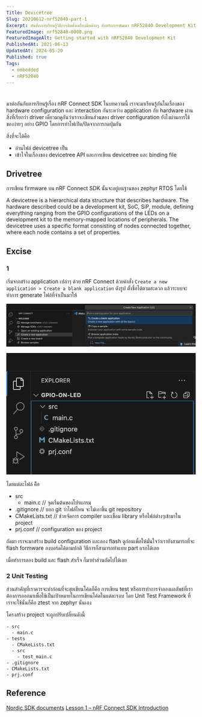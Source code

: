 ```yaml
---
Title: Devicetree
Slug: 20210612-nrf52840-part-1
Excerpt: บันทึกการเรียนรู้วิธีการติดตั้งเครื่องมือต่างๆ สำหรับการพัฒนา nRF52840 Development Kit Board
FeaturedImage: nrf52840-0000.png
FeaturedImageAlt: Getting started with nRF52840 Development Kit
PublishedAt: 2021-06-13
UpdatedAt: 2024-05-20
Published: true
Tags:
  - embedded
  - nRF52840
---
```


#

มาต่อกันกับการเรียนรู้เรื่อง nRF Connect SDK ในบทความนี้ เราจะมาเรียนรู้กันในเรื่องของ hardware configuration และ interaction กันระหว่าง application กับ hardware ผ่านสิ่งที่เรียกว่า driver เดี๋ยวมาดูกันว่าเราจะเขียนส่วนของ driver configuration ยังไงผ่านการใช้ของง่ายๆ อย่าง GPIO โดยการทำไฟเปิด/ปิดจากการกดปุ่มกัน


สิ่งที่จะได้คือ
- อ่านไฟล์ devicetree เป็น
- เข้าใจในเรื่องของ devicetree API และการเขียน devicetree และ binding file


## Drivetree

การเขียน firmware บน nRF Connect SDK นั้นจะอยู่บนฐานของ zephyr RTOS โดยใช้


A devicetree is a hierarchical data structure that describes hardware. The hardware described could be a development kit, SoC, SiP, module, defining everything ranging from the GPIO configurations of the LEDs on a development kit to the memory-mapped locations of peripherals. The devicetree uses a specific format consisting of nodes connected together, where each node contains a set of properties.


## Excise

### 1

เริ่มจากสร้าง application เปล่าๆ ด้วย nRF Connect ด้วยคำสั่ง `Create a new application > Create a blank application` ดังรูป ตั้งชื่อได้ตามสะดวก แล้วระบบจะทำการ generate ไฟล์ที่จำเป็นมาให้

![Create a blank application](0001.png)

![All file from nRF Connect Generator](0002.png)

โดยแต่ละไฟล์ คืิอ
- src
  - main.c        // จุดเริ่มต้นของโปรแกรม
- .gitignore      // บอก git ว่าไฟล์ไหน จะไม่เอาขึ้น git repository
- CMakeLists.txt  // ช่วยจัดการ compiler และเชื่อม library หรือไฟล์ต่างๆเข้ามาใน project
- prj.conf        // configuration ของ project

ถัดมา เราจะมาสร้าง build configuration และลอง flash ดูก่อนเพื่อให้มั่นใจว่าเรายังสามารถที่จะ flash formware ลงบอร์ดได้ตามปกติ วิธีการก็สามารถทำแบบ part แรกได้เลย

เมื่อทำการลอง build และ flash สำเร็จ ก็มาทำส่วนถัดไปได้เลย

### 2 Unit Testing

ส่วนสำคัญที่เราควรจะทำก่อนที่จะลุยเขียนโค้ดก็คือ การเขียน test หรือการทำการจำลองผลลัพธ์ที่เราต้องการออกมาเพื่อใช้เป็นเป้าหมายในการเขียนโค้ดในแต่ละรอบ โดย Unit Test Framework ที่เราจะใช้นั่นก็คือ ztest จาก zephyr นั่นเอง

โครงสร้าง project จะถูกปรับเปลี่ยนดังนี้
```
- src
  - main.c
- tests
  - CMakeLists.txt
  - src
    - test_main.c
- .gitignore
- CMakeLists.txt
- prj.conf
```



## Reference
[Nordic SDK documents](https://docs.nordicsemi.com/bundle/ncs-latest/page/nrf/index.html)
[Lesson 1 – nRF Connect SDK Introduction](https://academy.nordicsemi.com/courses/nrf-connect-sdk-fundamentals/lessons/lesson-1-nrf-connect-sdk-introduction/)
